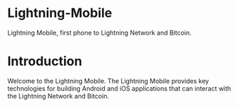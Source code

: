 # Lightning-Mobile

Lightning Mobile, first phone to Lightning Network and Bitcoin.

# Introduction

Welcome to the Lightning Mobile. The Lightning Mobile provides key technologies for building Android and iOS applications that can interact with the Lightning Network and Bitcoin.

